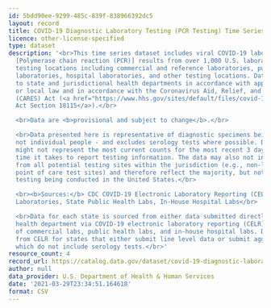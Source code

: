 ```yaml
---
id: 5bdd90ee-9299-485c-839f-838966392dc5
layout: record
title: COVID-19 Diagnostic Laboratory Testing (PCR Testing) Time Series
licence: other-license-specified
type: dataset
description: '<br>This time series dataset includes viral COVID-19 laboratory test
  [Polymerase chain reaction (PCR)] results from over 1,000 U.S. laboratories and
  testing locations including commercial and reference laboratories, public health
  laboratories, hospital laboratories, and other testing locations. Data are reported
  to state and jurisdictional health departments in accordance with applicable state
  or local law and in accordance with the Coronavirus Aid, Relief, and Economic Security
  (CARES) Act (<a href="https://www.hhs.gov/sites/default/files/covid-19-laboratory-data-reporting-guidance.pdf">CARES
  Act Section 18115</a>).</br>

  <br>Data are <b>provisional and subject to change</b>.</br>

  <br>Data presented here is representative of diagnostic specimens being tested -
  not individual people - and excludes serology tests where possible. Data presented
  might not represent the most current counts for the most recent 3 days due to the
  time it takes to report testing information. The data may also not include results
  from all potential testing sites within the jurisdiction (e.g., non-laboratory or
  point of care test sites) and therefore reflect the majority, but not all, of COVID-19
  testing being conducted in the United States.</br>

  <br><b>Sources:</b> CDC COVID-19 Electronic Laboratory Reporting (CELR), Commercial
  Laboratories, State Public Health Labs, In-House Hospital Labs</br>

  <br>Data for each state is sourced from either data submitted directly by the state
  health department via COVID-19 electronic laboratory reporting (CELR), or a combination
  of commercial labs, public health labs, and in-house hospital labs. Data is taken
  from CELR for states that either submit line level data or submit aggregate counts
  which do not include serology tests.</br>'
resource_count: 4
record_url: https://catalog.data.gov/dataset/covid-19-diagnostic-laboratory-testing-pcr-testing-time-series-80872
author: null
data_provider: U.S. Department of Health & Human Services
date: '2021-03-29T23:34:51.164618'
format: CSV
---
```


